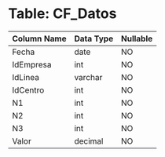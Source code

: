 # Table: CF_Datos

| Column Name | Data Type | Nullable |
|-------------|-----------|----------|
| Fecha | date | NO |
| IdEmpresa | int | NO |
| IdLinea | varchar | NO |
| IdCentro | int | NO |
| N1 | int | NO |
| N2 | int | NO |
| N3 | int | NO |
| Valor | decimal | NO |
